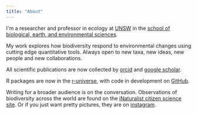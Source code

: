 ```yaml
---
title: "About"
---
```


I'm a researcher and professor in ecology at [UNSW](https://www.unsw.edu.au/) in the [school of biological, earth, and environmental sciences](https://www.unsw.edu.au/science/our-schools/bees).  

My work explores how biodiversity respond to environmental changes using cutting edge quantitative tools.  Always open to new taxa, new ideas, new people and new collaborations.  

All scientific publications are now collected by [orcid](https://orcid.org/0000-0003-4080-4073) and [google scholar](https://scholar.google.com.au/citations?user=jYQfwwkAAAAJ&hl=en). 

R packages are now in the [r-universe](https://traitecoevo.r-universe.dev/packages), with code in development on [GitHub](https://github.com/wcornwell).    

Writing for a broader audience is on the conversation.  Observations of biodiversity across the world are found on the [iNaturalist citizen science site](https://www.inaturalist.org/people/45978). Or if you just want pretty pictures, they are on [instagram](https://www.instagram.com/willcornwell_nature/).    




